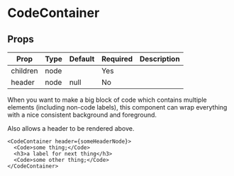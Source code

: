 CodeContainer
=============


Props
-----
Prop                  | Type     | Default                   | Required | Description
--------------------- | -------- | ------------------------- | -------- | -----------
children|node||Yes|
header|node|null|No|

When you want to make a big block of code which contains multiple elements (including non-code labels), this component can wrap everything with a nice consistent background and foreground.

Also allows a header to be rendered above.

```
<CodeContainer header={someHeaderNode}>
  <Code>some thing;</Code>
  <h3>a label for next thing</h3>
  <Code>some other thing;</Code>
</CodeContainer>
```

